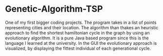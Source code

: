 # Genetic-Algorithm-TSP
One of my first bigger coding projects.
The program takes in a list of points representing cities and their location.
The algorithm than thakes an heuristic approach to find the shortest hamiltonian cycle in the graph by using an evolutionary algorithm.
It is a pure Java based program since this is the language I learned at the university. 
In the GUI the evolutionary approach is visualized, by displaying the fittest individual of each generational cycle.
